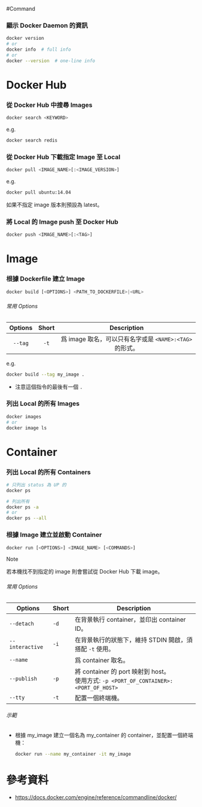#Command 

### 顯示 Docker Daemon 的資訊

```bash
docker version
# or
docker info  # full info
# or
docker --version  # one-line info
```

# Docker Hub

### 從 Docker Hub 中搜尋 Images

```sh
docker search <KEYWORD>
```

e.g.

```bash
docker search redis
```

### 從 Docker Hub 下載指定 Image 至 Local

```sh
docker pull <IMAGE_NAME>[:<IMAGE_VERSION>]
```

e.g.

```bash
docker pull ubuntu:14.04
```

如果不指定 image 版本則預設為 latest。

### 將 Local 的 Image push 至 Docker Hub

```sh
docker push <IMAGE_NAME>[:<TAG>]
```

# Image

### 根據 Dockerfile 建立 Image

```sh
docker build [<OPTIONS>] <PATH_TO_DOCKERFILE>|<URL>
```

###### 常用 Options

|Options|Short|Description|
|:-:|:-:|:-:|
|`--tag`|`-t`|爲 image 取名，可以只有名字或是 `<NAME>:<TAG>` 的形式。|

e.g.

```bash
docker build --tag my_image .
```

- 注意這個指令的最後有一個 `.`

### 列出 Local 的所有 Images

```bash
docker images
# or
docker image ls
```

# Container

### 列出 Local 的所有 Containers

```bash
# 只列出 status 為 UP 的
docker ps

# 列出所有
docker ps -a
# or
docker ps --all
```

### 根據 Image 建立並啟動 Container

```sh
docker run [<OPTIONS>] <IMAGE_NAME> [<COMMANDS>]
```

>[!Note]
>若本機找不到指定的 image 則會嘗試從 Docker Hub 下載 image。

###### 常用 Options

|Options|Short|Description|
|--|--|--|
|`--detach`|`-d`|在背景執行 container，並印出 container ID。|
|`--interactive`|`-i`|在背景執行的狀態下，維持 STDIN 開啟，須搭配 `-t` 使用。|
|`--name`||爲 container 取名。|
|`--publish`|`-p`|將 container 的 port 映射到 host。</br>使用方式: `-p <PORT_OF_CONTAINER>:<PORT_OF_HOST>`|
|`--tty`|`-t`|配置一個終端機。|

###### 示範

- 根據 my_image 建立一個名為 my_container 的 container，並配置一個終端機：

    ```bash
    docker run --name my_container -it my_image
    ```

# 參考資料

- <https://docs.docker.com/engine/reference/commandline/docker/>
